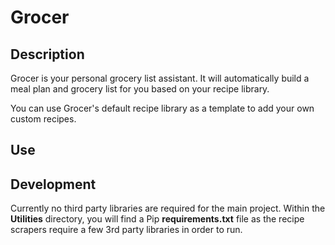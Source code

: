 # Grocer #

## Description ##
Grocer is your personal grocery list assistant. It will automatically build a meal plan and grocery list for you based on your recipe library.

You can use Grocer's default recipe library as a template to add your own custom recipes.

## Use ##

## Development ##
Currently no third party libraries are required for the main project. Within the **Utilities** directory, you will find a Pip **requirements.txt** file as the recipe scrapers require a few 3rd party libraries in order to run.
